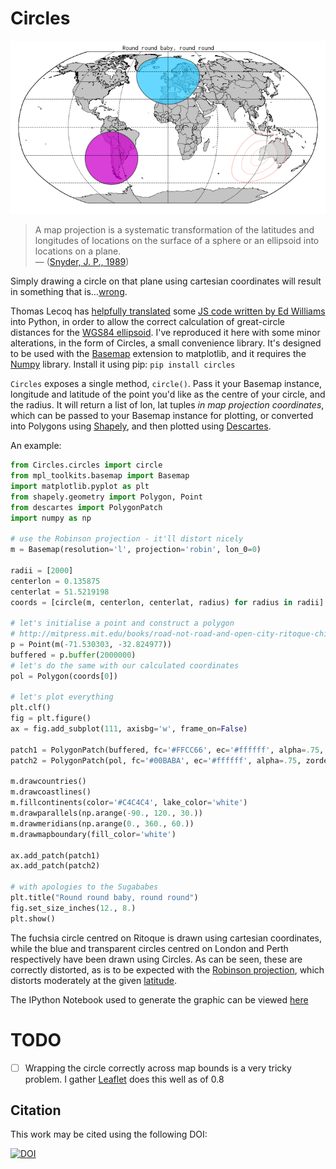 # Circles

![Circles](circles.png "Winkel III isn't available, and I don't want to use Kavrayskiy VII, because I don't want to be thought of as an obscurantist.")

> A map projection is a systematic transformation of the latitudes and longitudes of locations on the surface of a sphere or an ellipsoid into locations on a plane.  
— ([Snyder, J. P., 1989](http://pubs.usgs.gov/pp/1453/report.pdf))

Simply drawing a circle on that plane using cartesian coordinates will result in something that is…[wrong](http://www.economist.com/node/1788311).

Thomas Lecoq has [helpfully translated](http://www.geophysique.be/2011/02/19/matplotlib-basemap-tutorial-08-shooting-great-circles/) some [JS code written by Ed Williams](http://williams.best.vwh.net/gccalc.htm) into Python, in order to allow the correct calculation of great-circle distances for the [WGS84 ellipsoid](http://en.wikipedia.org/wiki/World_Geodetic_System). I've reproduced it here with some minor alterations, in the form of Circles, a small convenience library. It's designed to be used with the [Basemap](http://matplotlib.org/basemap/) extension to matplotlib, and it requires the [Numpy](http://www.numpy.org) library. Install it using pip: `pip install circles`

`Circles` exposes a single method, `circle()`. Pass it your Basemap instance, longitude and latitude of the point you'd like as the centre of your circle, and the radius. It will return a list of lon, lat tuples *in map projection coordinates*, which can be passed to your Basemap instance for plotting, or converted into Polygons using [Shapely](http://toblerity.org/shapely/manual.html), and then plotted using [Descartes](https://bitbucket.org/sgillies/descartes/).

An example:  

```Python
from Circles.circles import circle
from mpl_toolkits.basemap import Basemap
import matplotlib.pyplot as plt
from shapely.geometry import Polygon, Point
from descartes import PolygonPatch
import numpy as np

# use the Robinson projection - it'll distort nicely
m = Basemap(resolution='l', projection='robin', lon_0=0)

radii = [2000]
centerlon = 0.135875
centerlat = 51.5219198
coords = [circle(m, centerlon, centerlat, radius) for radius in radii]

# let's initialise a point and construct a polygon
# http://mitpress.mit.edu/books/road-not-road-and-open-city-ritoque-chile
p = Point(m(-71.530303, -32.824977))
buffered = p.buffer(2000000)
# let's do the same with our calculated coordinates
pol = Polygon(coords[0])

# let's plot everything
plt.clf()
fig = plt.figure()
ax = fig.add_subplot(111, axisbg='w', frame_on=False)

patch1 = PolygonPatch(buffered, fc='#FFCC66', ec='#ffffff', alpha=.75, zorder=2)
patch2 = PolygonPatch(pol, fc='#00BABA', ec='#ffffff', alpha=.75, zorder=2)

m.drawcountries()
m.drawcoastlines()
m.fillcontinents(color='#C4C4C4', lake_color='white')
m.drawparallels(np.arange(-90., 120., 30.))
m.drawmeridians(np.arange(0., 360., 60.))
m.drawmapboundary(fill_color='white')

ax.add_patch(patch1)
ax.add_patch(patch2)

# with apologies to the Sugababes
plt.title("Round round baby, round round")
fig.set_size_inches(12., 8.)
plt.show()
```

The fuchsia circle centred on Ritoque is drawn using cartesian coordinates, while the blue and transparent circles centred on London and Perth respectively have been drawn using Circles. As can be seen, these are correctly distorted, as is to be expected with the [Robinson projection](http://en.wikipedia.org/wiki/Robinson_Projection), which distorts moderately at the given [latitude](http://www.openstreetmap.org/#map=18/51.52192/-0.13585).  

The IPython Notebook used to generate the graphic can be viewed [here](http://nbviewer.ipython.org/github/urschrei/Circles/blob/master/circles.ipynb)

# TODO
- [ ] Wrapping the circle correctly across map bounds is a very tricky problem. I gather [Leaflet](http://leafletjs.com/reference.html#circle) does this well as of 0.8

## Citation

This work may be cited using the following DOI:  

[![DOI](https://zenodo.org/badge/doi/10.5281/zenodo.10084.png)](https://zenodo.org/record/10084)
